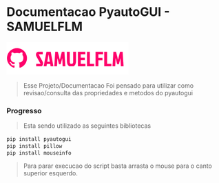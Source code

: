 # Documentacao PyautoGUI - SAMUELFLM

<!---Esses são exemplos. Veja https://shields.io para outras pessoas ou para personalizar este conjunto de escudos. Você pode querer incluir dependências, status do projeto e informações de licença aqui--->

<img src="doc/img/logo.png" alt="logo_samuelflm">

> Esse Projeto/Documentacao Foi pensado para utilizar como revisao/consulta das propriedades e metodos do pyautogui

### Progresso

> Esta sendo utilizado as seguintes bibliotecas 

```shell
pip install pyautogui
pip install pillow
pip install mouseinfo
```
> Para parar execucao do script basta arrasta o mouse para o canto superior esquerdo.